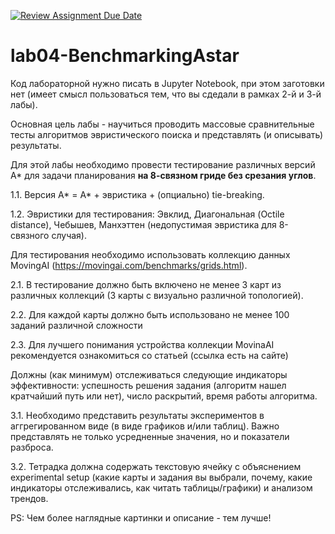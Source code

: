 [![Review Assignment Due Date](https://classroom.github.com/assets/deadline-readme-button-24ddc0f5d75046c5622901739e7c5dd533143b0c8e959d652212380cedb1ea36.svg)](https://classroom.github.com/a/9mnQ_sJq)
# lab04-BenchmarkingAstar

Код лабораторной нужно писать в Jupyter Notebook, при этом заготовки нет (имеет смысл пользоваться тем, что вы сдедали в рамках 2-й и 3-й лабы).

Основная цель лабы - научиться проводить массовые сравнительные тесты алгоритмов эвристического поиска и представлять (и описывать) результаты.

Для этой лабы необходимо провести тестирование различных версий A* для задачи планирования **на 8-связном гриде без срезания углов**.

1.1. Версия A* = A* + эвристика + (опциально) tie-breaking.

1.2. Эвристики для тестирования: Эвклид, Диагональная (Octile distance), Чебышев, Манхэттен (недопустимая эвристика для 8-связного случая).

Для тестирования необходимо использовать коллекцию данных MovingAI (https://movingai.com/benchmarks/grids.html).

2.1. В тестирование должно быть включено не менее 3 карт из различных коллекций (3 карты с визуально различной топологией).

2.2. Для каждой карты должно быть использовано не менее 100 заданий различной сложности

2.3. Для лучшего понимания устройства коллекции MovinaAI рекомендуется ознакомиться со статьей (ссылка есть на сайте)

Должны (как минимум) отслеживаться следующие индикаторы эффективности: успешность решения задания (алгоритм нашел кратчайший путь или нет), число раскрытий, время работы алгоритма.

3.1. Необходимо представить результаты экспериментов в аггрегированном виде (в виде графиков и/или таблиц). Важно представлять не только усредненные значения, но и показатели разброса.

3.2. Тетрадка должна содержать текстовую ячейку с объяснением experimental setup (какие карты и задания вы выбрали, почему, какие индикаторы отслеживались, как читать таблицы/графики) и анализом трендов.

PS: Чем более наглядные картинки и описание - тем лучше!

